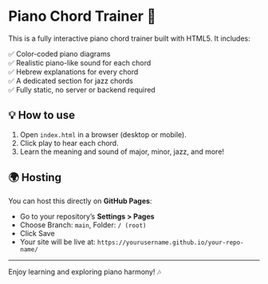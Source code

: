 # Piano Chord Trainer 🎹

This is a fully interactive piano chord trainer built with HTML5. It includes:

✅ Color-coded piano diagrams  
✅ Realistic piano-like sound for each chord  
✅ Hebrew explanations for every chord  
✅ A dedicated section for jazz chords  
✅ Fully static, no server or backend required

## 💡 How to use

1. Open `index.html` in a browser (desktop or mobile).
2. Click play to hear each chord.
3. Learn the meaning and sound of major, minor, jazz, and more!

## 🌍 Hosting

You can host this directly on **GitHub Pages**:

- Go to your repository’s **Settings > Pages**
- Choose Branch: `main`, Folder: `/ (root)`
- Click Save
- Your site will be live at:
  `https://yourusername.github.io/your-repo-name/`

---

Enjoy learning and exploring piano harmony! 🎶

